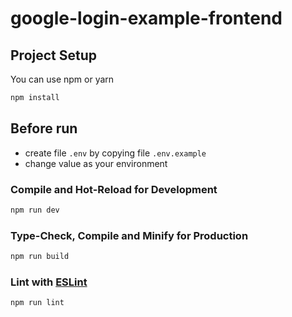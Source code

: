 # google-login-example-frontend

## Project Setup
You can use npm or yarn

```sh
npm install
```

## Before run
- create file `.env` by copying file `.env.example` 
- change value as your environment

### Compile and Hot-Reload for Development

```sh
npm run dev
```

### Type-Check, Compile and Minify for Production

```sh
npm run build
```

### Lint with [ESLint](https://eslint.org/)

```sh
npm run lint
```
